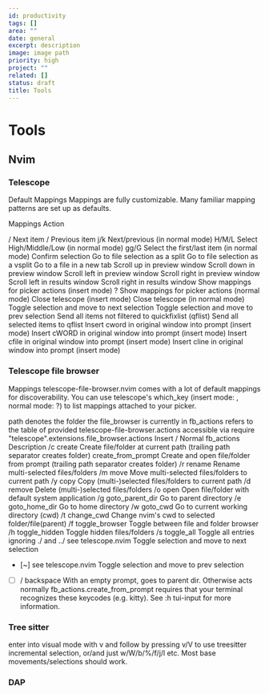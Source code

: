 ```yaml
---
id: productivity
tags: []
area: ""
date: general
excerpt: description
image: image path
priority: high
project: ""
related: []
status: draft
title: Tools
---
```


# Tools

## Nvim

### Telescope

Default Mappings
Mappings are fully customizable. Many familiar mapping patterns are set up as defaults.

Mappings Action

<C-n>/<Down> Next item
<C-p>/<Up> Previous item
j/k Next/previous (in normal mode)
H/M/L Select High/Middle/Low (in normal mode)
gg/G Select the first/last item (in normal mode)
<CR> Confirm selection
<C-x> Go to file selection as a split
<C-v> Go to file selection as a vsplit
<C-t> Go to a file in a new tab
<C-u> Scroll up in preview window
<C-d> Scroll down in preview window
<C-f> Scroll left in preview window
<C-k> Scroll right in preview window
<M-f> Scroll left in results window
<M-k> Scroll right in results window
<C-/> Show mappings for picker actions (insert mode)
? Show mappings for picker actions (normal mode)
<C-c> Close telescope (insert mode)
<Esc> Close telescope (in normal mode)
<Tab> Toggle selection and move to next selection
<S-Tab> Toggle selection and move to prev selection
<C-q> Send all items not filtered to quickfixlist (qflist)
<M-q> Send all selected items to qflist
<C-r><C-w> Insert cword in original window into prompt (insert mode)
<C-r><C-a> Insert cWORD in original window into prompt (insert mode)
<C-r><C-f> Insert cfile in original window into prompt (insert mode)
<C-r><C-l> Insert cline in original window into prompt (insert mode)

### Telescope file browser

Mappings
telescope-file-browser.nvim comes with a lot of default mappings for discoverability. You can use telescope's which_key (insert mode: <C-/>, normal mode: ?) to list mappings attached to your picker.

path denotes the folder the file_browser is currently in
fb_actions refers to the table of provided telescope-file-browser.actions accessible via require "telescope".extensions.file_browser.actions
Insert / Normal fb_actions Description
<A-c>/c create Create file/folder at current path (trailing path separator creates folder)
<S-CR> create_from_prompt Create and open file/folder from prompt (trailing path separator creates folder)
<A-r>/r rename Rename multi-selected files/folders
<A-m>/m move Move multi-selected files/folders to current path
<A-y>/y copy Copy (multi-)selected files/folders to current path
<A-d>/d remove Delete (multi-)selected files/folders
<C-o>/o open Open file/folder with default system application
<C-g>/g goto_parent_dir Go to parent directory
<C-e>/e goto_home_dir Go to home directory
<C-w>/w goto_cwd Go to current working directory (cwd)
<C-t>/t change_cwd Change nvim's cwd to selected folder/file(parent)
<C-f>/f toggle_browser Toggle between file and folder browser
<C-h>/h toggle_hidden Toggle hidden files/folders
<C-s>/s toggle_all Toggle all entries ignoring ./ and ../
<Tab> see telescope.nvim Toggle selection and move to next selection

- [~] <S-Tab> see telescope.nvim Toggle selection and move to prev selection
- [ ] <bs>/ backspace With an empty prompt, goes to parent dir. Otherwise acts normally
      fb_actions.create_from_prompt requires that your terminal recognizes these keycodes (e.g. kitty). See :h tui-input for more information.

### Tree sitter

enter into visual mode with v and follow by pressing v/V to use treesitter incremental selection, or/and just w/W/b/%/f/j/l etc. Most base movements/selections should work.

### DAP
